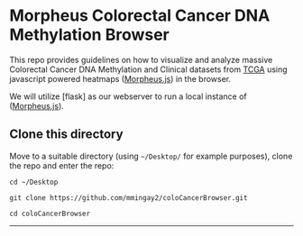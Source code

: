 # Morpheus Colorectal Cancer DNA Methylation Browser

This repo provides guidelines on how to visualize and analyze massive Colorectal Cancer DNA Methylation and Clinical datasets from [TCGA](https://portal.gdc.cancer.gov/) using javascript powered heatmaps ([Morpheus.js](https://github.com/cmap/morpheus.js)) in the browser.

We will utilize [flask] as our webserver to run a local instance of ([Morpheus.js](https://github.com/cmap/morpheus.js)).


## Clone this directory

Move to a suitable directory (using `~/Desktop/` for example purposes), clone the repo and enter the repo:

`cd ~/Desktop`

`git clone https://github.com/mmingay2/coloCancerBrowser.git`

`cd coloCancerBrowser`


---



